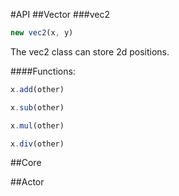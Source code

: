 #API
##Vector
###vec2
```javascript
new vec2(x, y)
```

The vec2 class can store 2d positions.

####Functions:
```javascript
x.add(other)
```

```javascript
x.sub(other)
```

```javascript
x.mul(other)
```

```javascript
x.div(other)
```


##Core


##Actor

